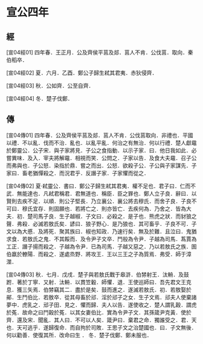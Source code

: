 # 宣公四年

## 經 <a name="07Xuan04Jing"></a>

<a name="07Xuan04Jing01">[宣04經01]</a> 四年春．王正月．公及齊侯平莒及郯．莒人不肯．公伐莒．取向．秦伯稻卒．

<a name="07Xuan04Jing02">[宣04經02]</a> 夏．六月．乙酉．鄭公子歸生弒其君夷．赤狄侵齊．

<a name="07Xuan04Jing03">[宣04經03]</a> 秋．公如齊．公至自齊．

<a name="07Xuan04Jing04">[宣04經04]</a> 冬．楚子伐鄭．

## 傳 <a name="07Xuan04Zhuan"></a>

<a name="07Xuan04Zhuan01">[宣04傳01]</a> 四年春．公及齊侯平莒及郯．莒人不肯．公伐莒取向．非禮也．平國以禮．不以亂．伐而不治．亂也．以亂平亂．何治之有無治．何以行禮．楚人獻黿於鄭靈公．公子宋．與子家將見．子公之食指動．以示子家．曰．他日我如此．必嘗異味．及入．宰夫將解黿．相視而笑．公問之．子家以告．及食大夫黿．召子公而弗與也．子公怒．染指於鼎．嘗之而出．公怒．欲殺子公．子公與子家謀先．子家曰．畜老猶憚殺之．而況君乎．反譖子家．子家懼而從之．

<a name="07Xuan04Zhuan02">[宣04傳02]</a> 夏‧弒靈公．書曰．鄭公子歸生弒其君夷．權不足也．君子曰．仁而不武．無能達也．凡弒君稱君．君無道也．稱臣．臣之罪也．鄭人立子良．辭曰．以賢則去疾不足．以順．則公子堅長．乃立襄公．襄公將去穆氏．而舍子良．子良不可曰．穆氏宜存．則固願也．若將亡之．則亦皆亡．去疾何為．乃舍之．皆為大夫．初．楚司馬子良．生子越椒．子文曰．必殺之．是子也．熊虎之狀．而豺狼之聲．弗殺．必滅若敖氏矣．諺曰．狼子野心．是乃狼也．其可畜乎．子良不可．子文以為大慼．及將死．聚其族曰．椒也知政．乃速行矣．無及於難．且泣曰．鬼猶求食．若敖氏之鬼．不其餒而．及令尹子文卒．鬥般為令尹．子越為司馬．蒍賈為工正．譖子揚而殺之．子越為令尹．已為司馬．子越又惡之．乃以若敖氏之族．圄伯嬴於轑陽．而殺之．遂處烝野．將攻王．王以三王之子為質焉．弗受．師于漳澨．

<a name="07Xuan04Zhuan03">[宣04傳03]</a> 秋．七月．戊戌．楚子與若敖氏戰于皋滸．伯棼射王．汰輈．及鼓跗．著於丁寧．又射．汰輈．以貫笠轂．師懼．退．王使巡師曰．吾先君文王克息．獲三矢焉．伯棼竊其二．盡於是矣．鼓而進之．遂滅若敖氏．初．若敖娶於鄖．生鬥伯比．若敖卒．從其母畜於邧．淫於邧子之女．生子文焉．邧夫人使棄諸夢中．虎乳之．邧子田．見之．懼而歸．夫人以告．遂使收之．楚人謂乳穀．謂虎於菟．故命之曰鬥穀於菟．以其女妻伯比．實為令尹子文．其孫箴尹克黃．使於齊．還及宋．聞亂．其人曰．不可以人矣．箴尹曰．棄君之命．獨誰受之．君．天也．天可逃乎．遂歸復命．而自拘於司敗．王思子文之治楚國也．曰．子文無後．何以勸善．使復其所．改命曰生 ． 冬．楚子伐鄭．鄭未服也．

